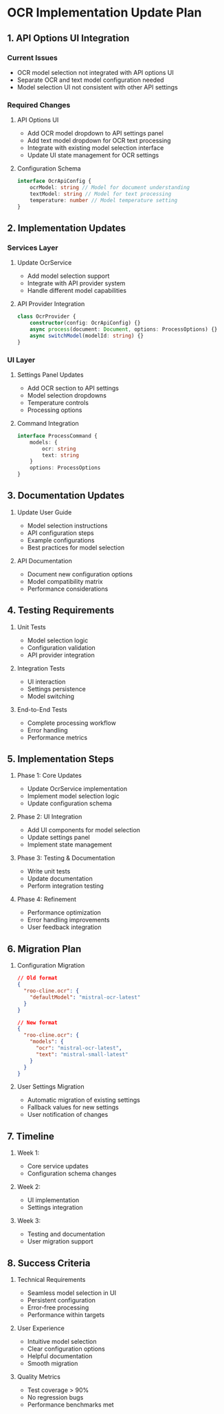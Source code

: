 # OCR Implementation Update Plan

## 1. API Options UI Integration

### Current Issues

- OCR model selection not integrated with API options UI
- Separate OCR and text model configuration needed
- Model selection UI not consistent with other API settings

### Required Changes

1. API Options UI

    - Add OCR model dropdown to API settings panel
    - Add text model dropdown for OCR text processing
    - Integrate with existing model selection interface
    - Update UI state management for OCR settings

2. Configuration Schema
    ```typescript
    interface OcrApiConfig {
    	ocrModel: string // Model for document understanding
    	textModel: string // Model for text processing
    	temperature: number // Model temperature setting
    }
    ```

## 2. Implementation Updates

### Services Layer

1. Update OcrService

    - Add model selection support
    - Integrate with API provider system
    - Handle different model capabilities

2. API Provider Integration
    ```typescript
    class OcrProvider {
    	constructor(config: OcrApiConfig) {}
    	async process(document: Document, options: ProcessOptions) {}
    	async switchModel(modelId: string) {}
    }
    ```

### UI Layer

1. Settings Panel Updates

    - Add OCR section to API settings
    - Model selection dropdowns
    - Temperature controls
    - Processing options

2. Command Integration
    ```typescript
    interface ProcessCommand {
    	models: {
    		ocr: string
    		text: string
    	}
    	options: ProcessOptions
    }
    ```

## 3. Documentation Updates

1. Update User Guide

    - Model selection instructions
    - API configuration steps
    - Example configurations
    - Best practices for model selection

2. API Documentation
    - Document new configuration options
    - Model compatibility matrix
    - Performance considerations

## 4. Testing Requirements

1. Unit Tests

    - Model selection logic
    - Configuration validation
    - API provider integration

2. Integration Tests

    - UI interaction
    - Settings persistence
    - Model switching

3. End-to-End Tests
    - Complete processing workflow
    - Error handling
    - Performance metrics

## 5. Implementation Steps

1. Phase 1: Core Updates

    - Update OcrService implementation
    - Implement model selection logic
    - Update configuration schema

2. Phase 2: UI Integration

    - Add UI components for model selection
    - Update settings panel
    - Implement state management

3. Phase 3: Testing & Documentation

    - Write unit tests
    - Update documentation
    - Perform integration testing

4. Phase 4: Refinement
    - Performance optimization
    - Error handling improvements
    - User feedback integration

## 6. Migration Plan

1. Configuration Migration

    ```json
    // Old format
    {
      "roo-cline.ocr": {
        "defaultModel": "mistral-ocr-latest"
      }
    }

    // New format
    {
      "roo-cline.ocr": {
        "models": {
          "ocr": "mistral-ocr-latest",
          "text": "mistral-small-latest"
        }
      }
    }
    ```

2. User Settings Migration
    - Automatic migration of existing settings
    - Fallback values for new settings
    - User notification of changes

## 7. Timeline

1. Week 1:

    - Core service updates
    - Configuration schema changes

2. Week 2:

    - UI implementation
    - Settings integration

3. Week 3:
    - Testing and documentation
    - User migration support

## 8. Success Criteria

1. Technical Requirements

    - Seamless model selection in UI
    - Persistent configuration
    - Error-free processing
    - Performance within targets

2. User Experience

    - Intuitive model selection
    - Clear configuration options
    - Helpful documentation
    - Smooth migration

3. Quality Metrics
    - Test coverage > 90%
    - No regression bugs
    - Performance benchmarks met

